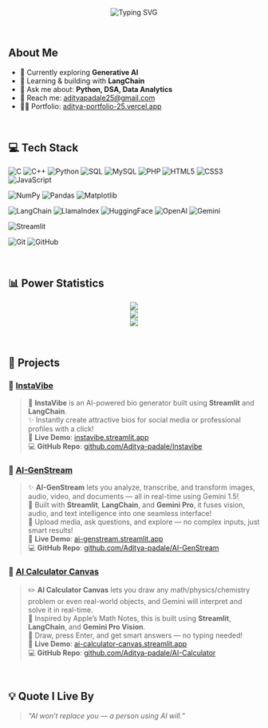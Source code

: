 <p align="center">
  <img src="https://readme-typing-svg.herokuapp.com?font=poppins&weight=500&size=45&pause=1200&color=FABD2F&center=true&vCenter=true&width=1100&height=100&lines=++Hi+%F0%9F%91%8B%2C+I'm+Aditya+Padale++;++AI+Engineer++;++Welcome+to+my+GitHub+Profile!" alt="Typing SVG" />
</p>
<br>

## About Me

- 🌱 Currently exploring **Generative AI**
- 🤖 Learning & building with **LangChain**
- 💬 Ask me about: **Python, DSA, Data Analytics**
- 📧 Reach me: [adityapadale25@gmail.com](mailto:adityapadale25@gmail.com)
- 🧑‍💻 Portfolio: [aditya-portfolio-25.vercel.app](https://aditya-portfolio-25.vercel.app)

<br>

## 💻 Tech Stack

![C](https://img.shields.io/badge/C-%2300599C.svg?style=for-the-badge&logo=c&logoColor=white)
![C++](https://img.shields.io/badge/C++-%2300599C.svg?style=for-the-badge&logo=c%2B%2B&logoColor=white)
![Python](https://img.shields.io/badge/Python-3670A0?style=for-the-badge&logo=python&logoColor=ffdd54)
![SQL](https://img.shields.io/badge/SQL-%23000000.svg?style=for-the-badge&logo=postgresql&logoColor=white)
![MySQL](https://img.shields.io/badge/MySQL-4479A1.svg?style=for-the-badge&logo=mysql&logoColor=white)
![PHP](https://img.shields.io/badge/PHP-%23777BB4.svg?style=for-the-badge&logo=php&logoColor=white)
![HTML5](https://img.shields.io/badge/HTML5-%23E34F26.svg?style=for-the-badge&logo=html5&logoColor=white)
![CSS3](https://img.shields.io/badge/CSS3-%231572B6.svg?style=for-the-badge&logo=css3&logoColor=white)
![JavaScript](https://img.shields.io/badge/JavaScript-%23323330.svg?style=for-the-badge&logo=javascript&logoColor=%23F7DF1E)

![NumPy](https://img.shields.io/badge/Numpy-%23013243.svg?style=for-the-badge&logo=numpy&logoColor=white)
![Pandas](https://img.shields.io/badge/Pandas-%23150458.svg?style=for-the-badge&logo=pandas&logoColor=white)
![Matplotlib](https://img.shields.io/badge/Matplotlib-%23ffffff.svg?style=for-the-badge&logo=Matplotlib&logoColor=black)

![LangChain](https://img.shields.io/badge/LangChain-%23009688.svg?style=for-the-badge&logo=semanticweb&logoColor=white)
![LlamaIndex](https://img.shields.io/badge/LlamaIndex-%23FF6F61.svg?style=for-the-badge&logo=llama&logoColor=white)
![HuggingFace](https://img.shields.io/badge/HuggingFace-%23FFCA28.svg?style=for-the-badge&logo=huggingface&logoColor=black)
![OpenAI](https://img.shields.io/badge/OpenAI-%2300A67E.svg?style=for-the-badge&logo=openai&logoColor=white)
![Gemini](https://img.shields.io/badge/Google%20Gemini-4285F4?style=for-the-badge&logo=google&logoColor=white)

![Streamlit](https://img.shields.io/badge/Streamlit-%23FF4B4B.svg?style=for-the-badge&logo=streamlit&logoColor=white)

![Git](https://img.shields.io/badge/Git-%23F05033.svg?style=for-the-badge&logo=git&logoColor=white)
![GitHub](https://img.shields.io/badge/GitHub-%23121011.svg?style=for-the-badge&logo=github&logoColor=white)

<br>

## 📊 Power Statistics

<p align="center">
  <img src="https://github-profile-summary-cards.vercel.app/api/cards/profile-details?username=Aditya-padale&theme=gruvbox" />
  <br>
  <img src="https://github-profile-summary-cards.vercel.app/api/cards/repos-per-language?username=Aditya-padale&theme=gruvbox" />
  <br>
  <img src="https://github-profile-summary-cards.vercel.app/api/cards/stats?username=Aditya-padale&theme=gruvbox" />
</p>

<br>

## 🚀 Projects

### 📸 [InstaVibe](https://instavibe.streamlit.app/)

> 🧠 **InstaVibe** is an AI-powered bio generator built using **Streamlit** and **LangChain**.  
> ✨ Instantly create attractive bios for social media or professional profiles with a click!  
> 🔗 **Live Demo**: [instavibe.streamlit.app](https://instavibe.streamlit.app)  
> 💻 **GitHub Repo**: [github.com/Aditya-padale/Instavibe](https://github.com/Aditya-padale/Instavibe)

### 🎥 [AI-GenStream](https://ai-genstream.streamlit.app/)

> ✨ **AI-GenStream** lets you analyze, transcribe, and transform images, audio, video, and documents — all in real-time using Gemini 1.5!  
> 🧠 Built with **Streamlit**, **LangChain**, and **Gemini Pro**, it fuses vision, audio, and text intelligence into one seamless interface!  
> 🚀 Upload media, ask questions, and explore — no complex inputs, just smart results!  
> 🔗 **Live Demo**: [ai-genstream.streamlit.app](https://ai-genstream.streamlit.app)  
> 💻 **GitHub Repo**: [github.com/Aditya-padale/AI-GenStream](https://github.com/Aditya-padale/AI-GenStream)

### 🧮 [AI Calculator Canvas](https://ai-calculator-canvas.streamlit.app/)

> ✏️ **AI Calculator Canvas** lets you draw any math/physics/chemistry problem or even real-world objects, and Gemini will interpret and solve it in real-time.  
> 🎯 Inspired by Apple’s Math Notes, this is built using **Streamlit**, **LangChain**, and **Gemini Pro Vision**.  
> 🚀 Draw, press Enter, and get smart answers — no typing needed!  
> 🔗 **Live Demo**: [ai-calculator-canvas.streamlit.app](https://ai-calculator-canvas.streamlit.app)  
> 💻 **GitHub Repo**: [github.com/Aditya-padale/AI-Calculator](https://github.com/Aditya-padale/AI-Calculator)

<br>

## 💡 Quote I Live By

> *“AI won’t replace you — a person using AI will.”*

<br>
